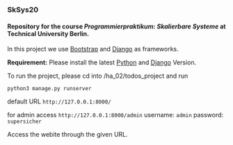 ### SkSys20
#### Repository for the course *Programmierpraktikum: Skalierbare Systeme* at Technical University Berlin.


In this project we use [Bootstrap](https://getbootstrap.com/) and [Django](https://www.djangoproject.com/) as frameworks.&nbsp;


**Requirement:** Please install the latest [Python](https://www.python.org/downloads/) and 
 [Django](https://www.djangoproject.com/) Version.

To run the project, please cd into /ha_02/todos_project and run 

`python3 manage.py runserver`

default URL `http://127.0.0.1:8000/`

for admin access `http://127.0.0.1:8000/admin`
username: `admin`
password: `supersicher`

Access the webite through the given URL.
